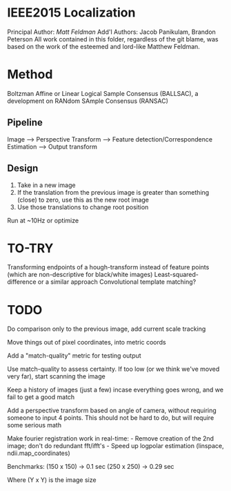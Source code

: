 IEEE2015 Localization
=====================

Principal Author: *Matt Feldman*
Add'l Authors: Jacob Panikulam, Brandon Peterson
All work contained in this folder, regardless of the git blame, was based on the work of the esteemed and lord-like Matthew Feldman.

# Method
Boltzman Affine or Linear Logical Sample Consensus (BALLSAC), a development on RANdom SAmple Consensus (RANSAC)



## Pipeline

Image --> Perspective Transform --> Feature detection/Correspondence Estimation --> Output transform

## Design

1. Take in a new image
2. If the translation from the previous image is greater than something (close) to zero, use this as the new root image
3. Use those translations to change root position

Run at ~10Hz or optimize


# TO-TRY
Transforming endpoints of a hough-transform instead of feature points (which are non-descriptive for black/white images)
Least-squared-difference or a similar approach
Convolutional template matching?

# TODO

Do comparison only to the previous image, add current scale tracking

Move things out of pixel coordinates, into metric coords

Add a "match-quality" metric for testing output

Use match-quality to assess certainty. If too low (or we think we've moved very far), start scanning the image

Keep a history of images (just a few) incase everything goes wrong, and we fail to get a good match


Add a perspective transform based on angle of camera, without requiring someone to input 4 points. This should not be hard to do, but will require some serious math

Make fourier registration work in real-time: 
    - Remove creation of the 2nd image; don't do redundant fft/ifft's
    - Speed up logpolar estimation (linspace, ndii.map_coordinates)

Benchmarks:
    (150 x 150) -> 0.1 sec
    (250 x 250) -> 0.29 sec

Where (Y x Y) is the image size
